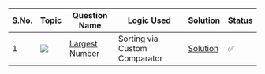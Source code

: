 S.No. | Topic | Question Name | Logic Used | Solution | Status |
------|---------------|------------|-------|------|------|
1 | ![](https://img.shields.io/badge/String-f0772b?style=for-the-badge&logo=array&logoColor=black) | [Largest Number](https://leetcode.com/problems/largest-number/) | Sorting via Custom Comparator | [Solution](https://github.com/himanshugupta09/LEETCODE_SOLUTIONS/blob/main/String/Largest%20Number.cpp) | ✅ |



